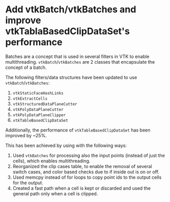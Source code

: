 # Add vtkBatch/vtkBatches and improve vtkTablaBasedClipDataSet's performance

Batches are a concept that is used in several filters in VTK to enable multithreading.
`vtkBatch`/`vtkBatches` are 2 classes that encapsulate the concept of a batch.

The following filters/data structures have been updated to use `vtkBatch`/`vtkBatches`:

1. `vtkStaticFaceHashLinks`
2. `vtkExtractCells`
3. `vtkStructuredDataPlaneCutter`
4. `vtkPolyDataPlaneCutter`
5. `vtkPolyDataPlaneClipper`
6. `vtkTableBasedClipDataSet`

Additionally, the performance of `vtkTableBasedClipDataSet` has been improved by ~25%.

This has been achieved by using with the following ways:

1. Used `vtkBatches` for processing also the input points (instead of just the cells), which enables multithreading.
2. Reorganized the clip cases table, to enable the removal of several switch cases, and color based checks due to if
   inside out is on or off.
3. Used memcpy instead of for loops to copy point ids to the output cells for the output.
4. Created a fast path when a cell is kept or discarded and used the general path only when a cell is clipped.
